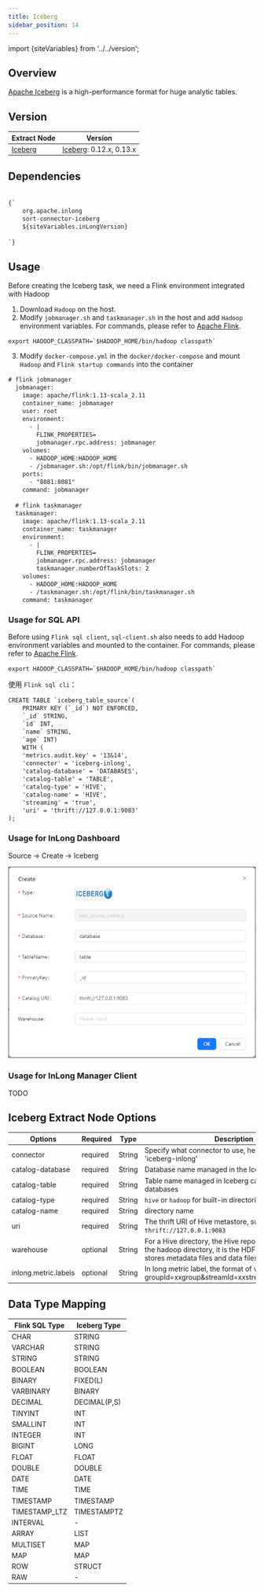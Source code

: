 ```yaml
---
title: Iceberg
sidebar_position: 14
---
```


import {siteVariables} from '../../version';

## Overview

[Apache Iceberg](https://iceberg.apache.org/) is a high-performance format for huge analytic tables.

## Version

| Extract Node            | Version                                                      |
|-------------------------|--------------------------------------------------------------|
| [Iceberg](./iceberg.md) | [Iceberg](https://iceberg.apache.org/): 0.12.x, 0.13.x <br/> |

## Dependencies

<pre><code parentName="pre">
{`<dependency>
    <groupId>org.apache.inlong</groupId>
    <artifactId>sort-connector-iceberg</artifactId>
    <version>${siteVariables.inLongVersion}</version>
</dependency>
`}
</code></pre>

## Usage

Before creating the Iceberg task, we need a Flink environment integrated with Hadoop

1. Download `Hadoop` on the host.
2. Modify `jobmanager.sh` and `taskmanager.sh` in the host and add `Hadoop` environment variables.
   For commands, please refer
   to [Apache Flink](https://github.com/apache/flink/tree/master/flink-dist/src/main/flink-bin/bin).

```shell
export HADOOP_CLASSPATH=`$HADOOP_HOME/bin/hadoop classpath`
```

3. Modify `docker-compose.yml` in the `docker/docker-compose` and mount `Hadoop` and `Flink startup commands` into the
   container

```shell
# flink jobmanager
  jobmanager:
    image: apache/flink:1.13-scala_2.11
    container_name: jobmanager
    user: root
    environment:
      - |
        FLINK_PROPERTIES=
        jobmanager.rpc.address: jobmanager
    volumes:
      - HADOOP_HOME:HADOOP_HOME
      - /jobmanager.sh:/opt/flink/bin/jobmanager.sh
    ports:
      - "8081:8081"
    command: jobmanager

  # flink taskmanager
  taskmanager:
    image: apache/flink:1.13-scala_2.11
    container_name: taskmanager
    environment:
      - |
        FLINK_PROPERTIES=
        jobmanager.rpc.address: jobmanager
        taskmanager.numberOfTaskSlots: 2
    volumes:
      - HADOOP_HOME:HADOOP_HOME
      - /taskmanager.sh:/opt/flink/bin/taskmanager.sh
    command: taskmanager
```

### Usage for SQL API

Before using `Flink sql client`, `sql-client.sh` also needs to add Hadoop environment variables and mounted to the
container.
For commands, please refer
to [Apache Flink](https://github.com/apache/flink/blob/master/flink-table/flink-sql-client/bin/sql-client.sh).

```shell
export HADOOP_CLASSPATH=`$HADOOP_HOME/bin/hadoop classpath`
```

使用 `Flink sql cli`：

```
CREATE TABLE `iceberg_table_source`(
    PRIMARY KEY (`_id`) NOT ENFORCED,
    `_id` STRING,
    `id` INT,
    `name` STRING,
    `age` INT)
    WITH (
    'metrics.audit.key' = '13&14',
    'connector' = 'iceberg-inlong',
    'catalog-database' = 'DATABASES',
    'catalog-table' = 'TABLE',
    'catalog-type' = 'HIVE',
    'catalog-name' = 'HIVE',
    'streaming' = 'true',
    'uri' = 'thrift://127.0.0.1:9083'
);
```

### Usage for InLong Dashboard

Source → Create → Iceberg

![img.png](img/iceberg-source.png)

### Usage for InLong Manager Client

TODO

## Iceberg Extract Node Options

| Options              | Required | Type   | Description                                                                                                                                       |
|----------------------|----------|--------|---------------------------------------------------------------------------------------------------------------------------------------------------|
| connector            | required | String | Specify what connector to use, here should be 'iceberg-inlong'                                                                                    |
| catalog-database     | required | String | Database name managed in the Iceberg directory                                                                                                    |
| catalog-table        | required | String | Table name managed in Iceberg catalogs and databases                                                                                              |
| catalog-type         | required | String | `hive` or `hadoop` for built-in directories                                                                                                       |
| catalog-name         | required | String | directory name                                                                                                                                    |
| uri                  | required | String | The thrift URI of Hive metastore, such as: `thrift://127.0.0.1:9083`                                                                              |
| warehouse            | optional | String | For a Hive directory, the Hive repository location. For the hadoop directory, it is the HDFS directory that stores metadata files and data files. |
| inlong.metric.labels | optional | String | In long metric label, the format of value is groupId=xxgroup&streamId=xxstream&nodeId=xxnode                                                      |

## Data Type Mapping

| Flink SQL Type | Iceberg Type |
|----------------|--------------|
| CHAR           | STRING       |
| VARCHAR        | STRING       |
| STRING         | STRING       |
| BOOLEAN        | BOOLEAN      |
| BINARY         | FIXED(L)     |
| VARBINARY      | BINARY       |
| DECIMAL        | DECIMAL(P,S) |
| TINYINT        | INT          |
| SMALLINT       | INT          |
| INTEGER        | INT          |
| BIGINT         | LONG         |
| FLOAT          | FLOAT        |
| DOUBLE         | DOUBLE       |
| DATE           | DATE         |
| TIME           | TIME         |
| TIMESTAMP      | TIMESTAMP    |
| TIMESTAMP_LTZ  | TIMESTAMPTZ  |
| INTERVAL       | -            |
| ARRAY          | LIST         |
| MULTISET       | MAP          |
| MAP            | MAP          |
| ROW            | STRUCT       |
| RAW            | -            |